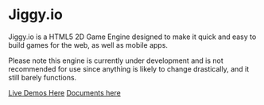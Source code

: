 # Jiggy.io
Jiggy.io is a HTML5 2D Game Engine designed to make it quick and easy to build games for the web, as well as mobile apps. 

Please note this engine is currently under development and is not recommended for use since anything is likely to change drastically, and it still barely functions.    

<a href="https://yinteger.github.io/Jiggy.io/" target="_blank">Live Demos Here</a>
<a href="https://yinteger.github.io/Jiggy.io/docs/" target="_blank">Documents here</a>
